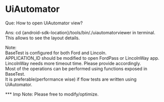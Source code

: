 # UiAutomator


Que: How to open UiAutomator view?

Ans: cd {android-sdk-location}/tools/bin/./uiautomatorviewer in terminal. This allows to see the layout details.

Note: <br/>
BaseTest is configured for both Ford and Lincoln.<br/>
APPLICATION_ID should be modified to open FordPass or LincolnWay app.<br/>
LincolnWay needs more timeout time. Please provide accordingly.<br/>
Most of the operations can be performed using functions exposed in BaseTest.<br/>
It is preferable(performance wise) if flow tests are written using UiAutomator.<br/>


*** Imp Note: Please free to modify/optimize.
